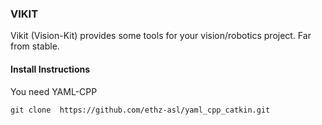 ### VIKIT

Vikit (Vision-Kit) provides some tools for your vision/robotics project.
Far from stable.

#### Install Instructions

You need YAML-CPP

    git clone  https://github.com/ethz-asl/yaml_cpp_catkin.git

